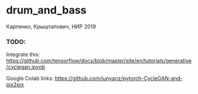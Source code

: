 # drum_and_bass
Карпенко, Крыштапович, НИР 2019

### TODO:
Integrate this:
https://github.com/tensorflow/docs/blob/master/site/en/tutorials/generative/cyclegan.ipynb

Google Colab links: 
https://github.com/junyanz/pytorch-CycleGAN-and-pix2pix